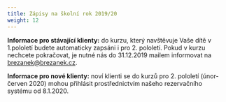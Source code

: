 ```yaml
---
title: Zápisy na školní rok 2019/20
weight: 12
---
```

**Informace pro stávající klienty:** do kurzu, který navštěvuje Vaše dítě v 1.pololetí budete automaticky zapsáni i pro 2. pololetí. Pokud v kurzu nechcete pokračovat, je nutné nás do 31.12.2019 mailem  informovat na brezanek@brezanek.cz.

**Informace pro nové klienty:** noví klienti se do kurzů pro 2. pololetí (únor-červen 2020) mohou přihlásit prostřednictvím našeho rezervačního systému od 8.1.2020.
